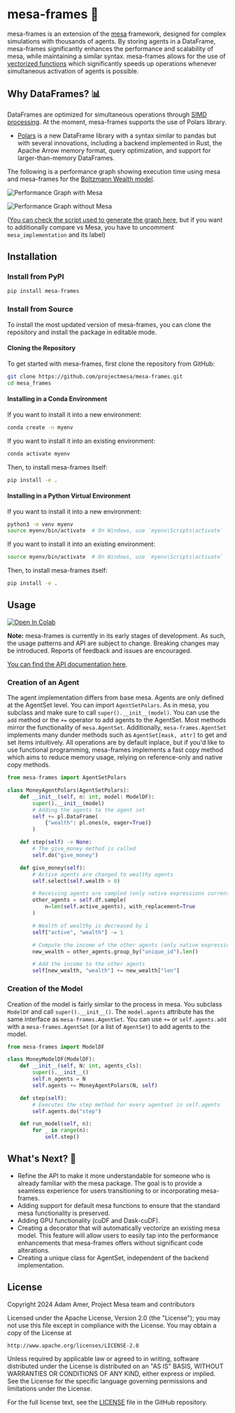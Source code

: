 # mesa-frames 🚀

mesa-frames is an extension of the [mesa](https://github.com/projectmesa/mesa) framework, designed for complex simulations with thousands of agents. By storing agents in a DataFrame, mesa-frames significantly enhances the performance and scalability of mesa, while maintaining a similar syntax. mesa-frames allows for the use of [vectorized functions](https://stackoverflow.com/a/1422198) which significantly speeds up operations whenever simultaneous activation of agents is possible.

## Why DataFrames? 📊

DataFrames are optimized for simultaneous operations through [SIMD processing](https://en.wikipedia.org/wiki/Single_instruction,_multiple_data). At the moment, mesa-frames supports the use of Polars library.

- [Polars](https://pola.rs/) is a new DataFrame library with a syntax similar to pandas but with several innovations, including a backend implemented in Rust, the Apache Arrow memory format, query optimization, and support for larger-than-memory DataFrames.

The following is a performance graph showing execution time using mesa and mesa-frames for the [Boltzmann Wealth model](https://mesa.readthedocs.io/en/stable/tutorials/intro_tutorial.html).

![Performance Graph with Mesa](https://github.com/projectmesa/mesa-frames/blob/main/examples/boltzmann_wealth/boltzmann_with_mesa.png)

![Performance Graph without Mesa](https://github.com/projectmesa/mesa-frames/blob/main/examples/boltzmann_wealth/boltzmann_no_mesa.png)

([You can check the script used to generate the graph here](https://github.com/projectmesa/mesa-frames/blob/main/examples/boltzmann_wealth/performance_plot.py), but if you want to additionally compare vs Mesa, you have to uncomment `mesa_implementation` and its label)

## Installation

### Install from PyPI

```bash
pip install mesa-frames
```

### Install from Source

To install the most updated version of mesa-frames, you can clone the repository and install the package in editable mode.

#### Cloning the Repository

To get started with mesa-frames, first clone the repository from GitHub:

```bash
git clone https://github.com/projectmesa/mesa-frames.git
cd mesa_frames
```

#### Installing in a Conda Environment

If you want to install it into a new environment:

```bash
conda create -n myenv
```

If you want to install it into an existing environment:

```bash
conda activate myenv
```

Then, to install mesa-frames itself:

```bash
pip install -e .
```

#### Installing in a Python Virtual Environment

If you want to install it into a new environment:

```bash
python3 -m venv myenv
source myenv/bin/activate  # On Windows, use `myenv\Scripts\activate`
```

If you want to install it into an existing environment:

```bash
source myenv/bin/activate  # On Windows, use `myenv\Scripts\activate`
```

Then, to install mesa-frames itself:

```bash
pip install -e .
```

## Usage

[![Open In Colab](https://colab.research.google.com/assets/colab-badge.svg)](https://colab.research.google.com/github/projectmesa/mesa-frames/blob/main/docs/general/user-guide/2_introductory-tutorial.ipynb)

**Note:** mesa-frames is currently in its early stages of development. As such, the usage patterns and API are subject to change. Breaking changes may be introduced. Reports of feedback and issues are encouraged.

[You can find the API documentation here](https://projectmesa.github.io/mesa-frames/api).

### Creation of an Agent

The agent implementation differs from base mesa. Agents are only defined at the AgentSet level. You can import `AgentSetPolars`. As in mesa, you subclass and make sure to call `super().__init__(model)`. You can use the `add` method or the `+=` operator to add agents to the AgentSet. Most methods mirror the functionality of `mesa.AgentSet`. Additionally, `mesa-frames.AgentSet` implements many dunder methods such as `AgentSet[mask, attr]` to get and set items intuitively. All operations are by default inplace, but if you'd like to use functional programming, mesa-frames implements a fast copy method which aims to reduce memory usage, relying on reference-only and native copy methods.

```python
from mesa-frames import AgentSetPolars

class MoneyAgentPolars(AgentSetPolars):
    def __init__(self, n: int, model: ModelDF):
        super().__init__(model)
        # Adding the agents to the agent set
        self += pl.DataFrame(
            {"wealth": pl.ones(n, eager=True)}
        )

    def step(self) -> None:
        # The give_money method is called
        self.do("give_money")

    def give_money(self):
        # Active agents are changed to wealthy agents
        self.select(self.wealth > 0)

        # Receiving agents are sampled (only native expressions currently supported)
        other_agents = self.df.sample(
            n=len(self.active_agents), with_replacement=True
        )

        # Wealth of wealthy is decreased by 1
        self["active", "wealth"] -= 1

        # Compute the income of the other agents (only native expressions currently supported)
        new_wealth = other_agents.group_by("unique_id").len()

        # Add the income to the other agents
        self[new_wealth, "wealth"] += new_wealth["len"]
```

### Creation of the Model

Creation of the model is fairly similar to the process in mesa. You subclass `ModelDF` and call `super().__init__()`. The `model.agents` attribute has the same interface as `mesa-frames.AgentSet`. You can use `+=` or `self.agents.add` with a `mesa-frames.AgentSet` (or a list of `AgentSet`) to add agents to the model.

```python
from mesa-frames import ModelDF

class MoneyModelDF(ModelDF):
    def __init__(self, N: int, agents_cls):
        super().__init__()
        self.n_agents = N
        self.agents += MoneyAgentPolars(N, self)

    def step(self):
        # Executes the step method for every agentset in self.agents
        self.agents.do("step")

    def run_model(self, n):
        for _ in range(n):
            self.step()
```

## What's Next? 🔮

- Refine the API to make it more understandable for someone who is already familiar with the mesa package. The goal is to provide a seamless experience for users transitioning to or incorporating mesa-frames.
- Adding support for default mesa functions to ensure that the standard mesa functionality is preserved.
- Adding GPU functionality (cuDF and Dask-cuDF).
- Creating a decorator that will automatically vectorize an existing mesa model. This feature will allow users to easily tap into the performance enhancements that mesa-frames offers without significant code alterations.
- Creating a unique class for AgentSet, independent of the backend implementation.

## License

Copyright 2024 Adam Amer, Project Mesa team and contributors

Licensed under the Apache License, Version 2.0 (the "License");
you may not use this file except in compliance with the License.
You may obtain a copy of the License at

    http://www.apache.org/licenses/LICENSE-2.0

Unless required by applicable law or agreed to in writing, software
distributed under the License is distributed on an "AS IS" BASIS,
WITHOUT WARRANTIES OR CONDITIONS OF ANY KIND, either express or implied.
See the License for the specific language governing permissions and
limitations under the License.

For the full license text, see the [LICENSE](https://github.com/projectmesa/mesa-frames/blob/main/LICENSE) file in the GitHub repository.
